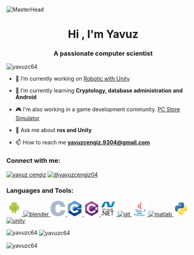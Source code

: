 ![MasterHead](https://images.pexels.com/photos/8386440/pexels-photo-8386440.jpeg)
<h1 align="center">Hi , I'm Yavuz</h1>
<h3 align="center">A passionate computer scientist</h3>

<p align="left"> <img src="https://komarev.com/ghpvc/?username=yavuzc64&label=Profile%20views&color=0e75b6&style=plastic" alt="yavuzc64" /> </p>

- 🔭 I’m currently working on [Robotic with Unity](https://github.com/yavuzc64/Husky_UGV_simulation)

- 🌱 I’m currently learning **Cryptology, database administration and Android**

- 🎮 I'm also working in a game development community. [PC Store Simulator](https://store.steampowered.com/app/3451560/PC_Store_Simulator/)

- 💬 Ask me about **ros and Unity**

- 📫 How to reach me **yavuzcengiz.9304@gmail.com**

<h3 align="left">Connect with me:</h3>
<p align="left">
<a href="https://linkedin.com/in/yavuz cengiz" target="blank"><img align="center" src="https://raw.githubusercontent.com/rahuldkjain/github-profile-readme-generator/master/src/images/icons/Social/linked-in-alt.svg" alt="yavuz cengiz" height="30" width="40" /></a>
<a href="https://www.youtube.com/c/@yavuzcengiz04" target="blank"><img align="center" src="https://raw.githubusercontent.com/rahuldkjain/github-profile-readme-generator/master/src/images/icons/Social/youtube.svg" alt="@yavuzcengiz04" height="30" width="40" /></a>
</p>

<h3 align="left">Languages and Tools:</h3>
<p align="left"> <a href="https://developer.android.com" target="_blank" rel="noreferrer"> <img src="https://raw.githubusercontent.com/devicons/devicon/master/icons/android/android-original-wordmark.svg" alt="android" width="40" height="40"/> </a> <a href="https://www.blender.org/" target="_blank" rel="noreferrer"> <img src="https://download.blender.org/branding/community/blender_community_badge_white.svg" alt="blender" width="40" height="40"/> </a> <a href="https://www.cprogramming.com/" target="_blank" rel="noreferrer"> <img src="https://raw.githubusercontent.com/devicons/devicon/master/icons/c/c-original.svg" alt="c" width="40" height="40"/> </a> <a href="https://www.w3schools.com/cpp/" target="_blank" rel="noreferrer"> <img src="https://raw.githubusercontent.com/devicons/devicon/master/icons/cplusplus/cplusplus-original.svg" alt="cplusplus" width="40" height="40"/> </a> <a href="https://www.w3schools.com/cs/" target="_blank" rel="noreferrer"> <img src="https://raw.githubusercontent.com/devicons/devicon/master/icons/csharp/csharp-original.svg" alt="csharp" width="40" height="40"/> </a> <a href="https://dotnet.microsoft.com/" target="_blank" rel="noreferrer"> <img src="https://raw.githubusercontent.com/devicons/devicon/master/icons/dot-net/dot-net-original-wordmark.svg" alt="dotnet" width="40" height="40"/> </a> <a href="https://git-scm.com/" target="_blank" rel="noreferrer"> <img src="https://www.vectorlogo.zone/logos/git-scm/git-scm-icon.svg" alt="git" width="40" height="40"/> </a> <a href="https://www.java.com" target="_blank" rel="noreferrer"> <img src="https://raw.githubusercontent.com/devicons/devicon/master/icons/java/java-original.svg" alt="java" width="40" height="40"/> </a> <a href="https://www.mathworks.com/" target="_blank" rel="noreferrer"> <img src="https://upload.wikimedia.org/wikipedia/commons/2/21/Matlab_Logo.png" alt="matlab" width="40" height="40"/> </a> <a href="https://www.python.org" target="_blank" rel="noreferrer"> <img src="https://raw.githubusercontent.com/devicons/devicon/master/icons/python/python-original.svg" alt="python" width="40" height="40"/> </a> <a href="https://unity.com/" target="_blank" rel="noreferrer"> <img src="https://www.vectorlogo.zone/logos/unity3d/unity3d-icon.svg" alt="unity" width="40" height="40"/> </a> </p>

<p><img align="left" src="https://github-readme-stats.vercel.app/api/top-langs?username=yavuzc64&show_icons=true&locale=en&layout=compact" alt="yavuzc64" /></p>

<p>&nbsp;<img align="center" src="https://github-readme-stats.vercel.app/api?username=yavuzc64&show_icons=true&locale=en" alt="yavuzc64" /></p>

<p><img align="center" src="https://github-readme-streak-stats.herokuapp.com/?user=yavuzc64&" alt="yavuzc64" /></p>
